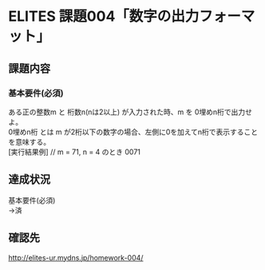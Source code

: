 ELITES 課題004「数字の出力フォーマット」
==================================

## 課題内容
### 基本要件(必須)
ある正の整数m と 桁数n(nは2以上) が入力された時、m を 0埋めn桁で出力せよ。  
0埋めn桁 とは m が2桁以下の数字の場合、左側に0を加えてn桁で表示することを意味する。  
[実行結果例] // m = 71, n = 4 のとき 0071

## 達成状況
基本要件(必須)  
→済

## 確認先
http://elites-ur.mydns.jp/homework-004/